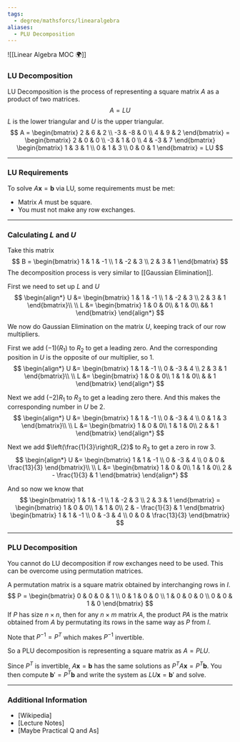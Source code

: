 ```yaml
---
tags:
  - degree/mathsforcs/linearalgebra
aliases:
  - PLU Decomposition
---
```

![[Linear Algebra MOC 🌍]]

### LU Decomposition 

LU Decomposition is the process of representing a square matrix $A$ as a product of two matrices.
$$
A = LU
$$
$L$ is the lower triangular and $U$ is the upper triangular.
$$
A = \begin{bmatrix}
2 & 6 & 2 \\ -3 & -8 & 0 \\ 4 & 9 & 2
\end{bmatrix} = 
\begin{bmatrix}
2 & 0 & 0 \\ -3 & 1 & 0 \\ 4 & -3 & 7
\end{bmatrix}
\begin{bmatrix}
1 & 3 & 1 \\ 0 & 1 & 3 \\ 0 & 0 & 1
\end{bmatrix} = LU
$$

---
### LU Requirements

To solve $A \mathbf{x} = \mathbf{b}$ via LU, some requirements must be met:
- Matrix $A$ must be square.
- You must not make any row exchanges.

---
### Calculating $L$ and $U$

Take this matrix
$$
B = \begin{bmatrix}
1 & 1 & -1 \\ 
1 & -2 & 3 \\ 
2 & 3 & 1
\end{bmatrix}
$$
The decomposition process is very similar to [[Gaussian Elimination]].

First we need to set up $L$ and $U$
$$
\begin{align*}
U &= \begin{bmatrix}
1 & 1 & -1 \\ 
1 & -2 & 3 \\ 
2 & 3 & 1
\end{bmatrix}\\
\\
L &= \begin{bmatrix}
1 & 0 & 0\\
& 1 & 0\\
&& 1
\end{bmatrix}
\end{align*}
$$

We now do Gaussian Elimination on the matrix $U$, keeping track of our row multipliers.

First we add $(-1)(R_{1})$ to $R_{2}$ to get a leading zero.
And the corresponding position in $U$ is the opposite of our multiplier, so $1$.
$$
\begin{align*}
U &= \begin{bmatrix}
1 & 1 & -1 \\ 
0 & -3 & 4 \\ 
2 & 3 & 1
\end{bmatrix}\\
\\
L &= \begin{bmatrix}
1 & 0 & 0\\
1 & 1 & 0\\
 & & 1
\end{bmatrix}
\end{align*}
$$

Next we add $(-2)R_{1}$ to $R_{3}$ to get a leading zero there.
And this makes the corresponding number in $U$ be $2$.
$$
\begin{align*}
U &= \begin{bmatrix}
1 & 1 & -1 \\ 
0 & -3 & 4 \\ 
0 & 1 & 3
\end{bmatrix}\\
\\
L &= \begin{bmatrix}
1 & 0 & 0\\
1 & 1 & 0\\
2 & & 1
\end{bmatrix}
\end{align*}
$$

Next we add $\left(\frac{1}{3}\right)R_{2}$ to $R_{3}$ to get a zero in row 3.
$$
\begin{align*}
U &= \begin{bmatrix}
1 & 1 & -1 \\ 
0 & -3 & 4 \\ 
0 & 0 & \frac{13}{3}
\end{bmatrix}\\
\\
L &= \begin{bmatrix}
1 & 0 & 0\\
1 & 1 & 0\\
2 & - \frac{1}{3} & 1
\end{bmatrix}
\end{align*}
$$

And so now we know that
$$
\begin{bmatrix}
1 & 1 & -1 \\ 
1 & -2 & 3 \\ 
2 & 3 & 1
\end{bmatrix} = 
\begin{bmatrix}
1 & 0 & 0\\
1 & 1 & 0\\
2 & - \frac{1}{3} & 1
\end{bmatrix}
\begin{bmatrix}
1 & 1 & -1 \\ 
0 & -3 & 4 \\ 
0 & 0 & \frac{13}{3}
\end{bmatrix}
$$

---
### PLU Decomposition

You cannot do LU decomposition if row exchanges need to be used.
This can be overcome using permutation matrices.

A permutation matrix is a square matrix obtained by interchanging rows in $I$.
$$
P = 
\begin{bmatrix}
0 & 0 & 0 & 1 \\ 
0 & 1 & 0 & 0 \\ 
1 & 0 & 0 & 0 \\ 
0 & 0 & 1 & 0
\end{bmatrix}
$$
If $P$ has size $n \times n$, then for any $n \times m$ matrix $A$, the product $PA$ is the matrix obtained from $A$ by permutating its rows in the same way as $P$ from $I$.

Note that $P^{-1} = P^{T}$ which makes $P^{-1}$ invertible.

So a PLU decomposition is representing a square matrix as $A = PLU$.

Since $P^{T}$ is invertible, $A \mathbf{x} = \mathbf{b}$ has the same solutions as $P^{T} A \mathbf{x} = P^{T} \mathbf{b}$. You then compute $\mathbf{b}' = P^{T} \mathbf{b}$ and write the system as $LU \mathbf{x} = \mathbf{b}'$ and solve.

---
### Additional Information

- [Wikipedia]
- [Lecture Notes]
- [Maybe Practical Q and As]
